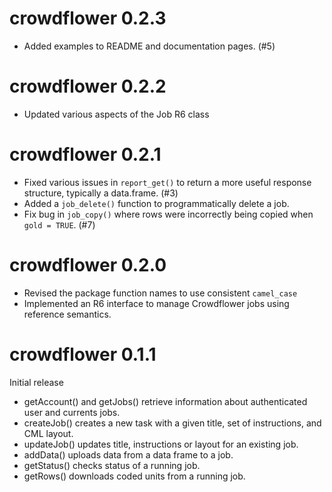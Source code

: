 # crowdflower 0.2.3

* Added examples to README and documentation pages. (#5)

# crowdflower 0.2.2

* Updated various aspects of the Job R6 class

# crowdflower 0.2.1

* Fixed various issues in `report_get()` to return a more useful response structure, typically a data.frame. (#3)
* Added a `job_delete()` function to programmatically delete a job.
* Fix bug in `job_copy()` where rows were incorrectly being copied when `gold = TRUE`. (#7)

# crowdflower 0.2.0

* Revised the package function names to use consistent `camel_case`
* Implemented an R6 interface to manage Crowdflower jobs using reference semantics.

# crowdflower 0.1.1

Initial release

* getAccount() and getJobs() retrieve information about authenticated user and currents jobs.
* createJob() creates a new task with a given title, set of instructions, and CML layout.
* updateJob() updates title, instructions or layout for an existing job.
* addData() uploads data from a data frame to a job.
* getStatus() checks status of a running job.
* getRows() downloads coded units from a running job.
